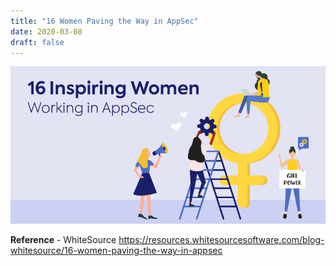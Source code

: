 ```yaml
---
title: "16 Women Paving the Way in AppSec"
date: 2020-03-08
draft: false
---
```


![16woman](/images/16woman.png)

**Reference** - WhiteSource
https://resources.whitesourcesoftware.com/blog-whitesource/16-women-paving-the-way-in-appsec



